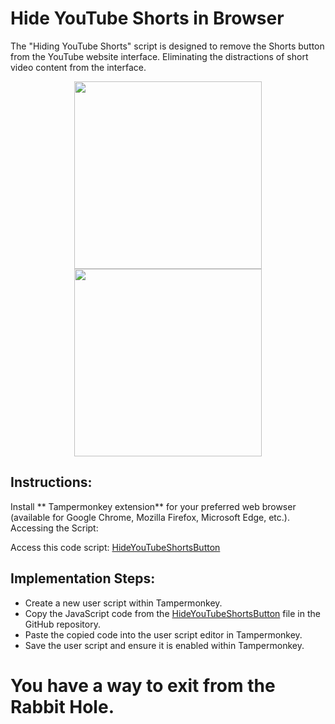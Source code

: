 # Hide YouTube Shorts in Browser

The "Hiding YouTube Shorts" script is designed to remove the Shorts button from the YouTube website interface. Eliminating the distractions of short video content from the interface.

<p align="center">
  <img width="300" height="300" src="https://github.com/Sathvik-Chowdary-Veerapaneni/Hide_Youtube_Shorts/blob/main/Media/Screenshot%202024-02-21%20at%2012.19.22%E2%80%AFPM.png">
  <img width="300" height="300" src="https://github.com/Sathvik-Chowdary-Veerapaneni/Hide_Youtube_Shorts/blob/main/Media/Screenshot%202024-02-21%20at%2012.19.59%E2%80%AFPM.png">
</p>





## Instructions:

Install ** Tampermonkey extension** for your preferred web browser (available for Google Chrome, Mozilla Firefox, Microsoft Edge, etc.).
Accessing the Script:

Access this code script: [HideYouTubeShortsButton](https://github.com/Sathvik-Chowdary-Veerapaneni/Hide_Youtube_Shorts/blob/main/Hide_Youtube_Shorts.js)

## Implementation Steps:

- Create a new user script within Tampermonkey.
- Copy the JavaScript code from the [HideYouTubeShortsButton](https://github.com/Sathvik-Chowdary-Veerapaneni/Hide_Youtube_Shorts/blob/main/Hide_Youtube_Shorts.js) file in the GitHub repository.
- Paste the copied code into the user script editor in Tampermonkey.
- Save the user script and ensure it is enabled within Tampermonkey.


# You have a way to exit from the Rabbit Hole.
